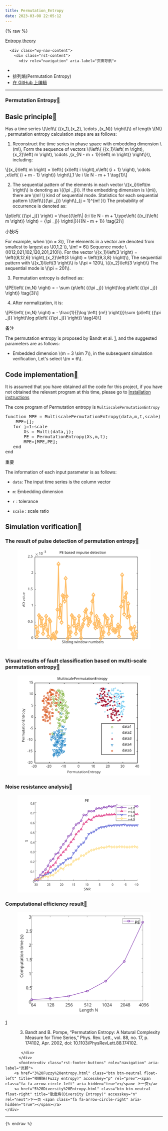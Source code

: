 ```yaml
---
title: Permutation_Entropy
date: 2023-03-08 22:05:12
---
```


{% raw %}


   <section data-toggle="wy-nav-shift" class="wy-nav-content-wrap"><nav class="wy-nav-top" aria-label="移动版导航菜单" >
          <i data-toggle="wy-nav-top" class="fa fa-bars"></i>
          <a href="../../index.html">Entropy theory</a>
      </nav>

      <div class="wy-nav-content">
        <div class="rst-content">
          <div role="navigation" aria-label="页面导航">
  <ul class="wy-breadcrumbs">
      <li><a href="../../index.html" class="icon icon-home"></a></li>
      <li class="breadcrumb-item active">排列熵(Permutation Entropy)</li>
<li class="wy-breadcrumbs-aside">
   <a href="https://github.com/609520262/Deploy-static-content-to-Pages/tree/main/docs/index.rst" class="fa fa-github"> 在 GitHub 上编辑</a>
</li>

  </ul>
  <hr/>
</div>
          <div role="main" class="document" itemscope="itemscope" itemtype="http://schema.org/Article">
           <div itemprop="articleBody">
             
  <section id="permutation-entropy">
<h1>Permutation Entropy<a class="headerlink" href="#permutation-entropy" title="此标题的永久链接"></a></h1>
<section id="id1">
<h2>Basic principle<a class="headerlink" href="#id1" title="此标题的永久链接"></a></h2>
<p>Has a time series <span class="math notranslate nohighlight">\(\left\{ {{x_1},{x_2}, \cdots ,{x_N}} \right\}\)</span> of length <span class="math notranslate nohighlight">\(N\)</span> , permutation entropy calculation steps are as follows:</p>
<ol class="arabic simple">
<li><p>Reconstruct the time series in phase space with embedding dimension <span class="math notranslate nohighlight">\(m\)</span>, Form the sequence of vectors <span class="math notranslate nohighlight">\(\left\{ {{x_1}\left( m \right),{x_2}\left( m \right), \cdots ,{x_{N - m + 1}}\left( m \right)} \right\}\)</span>, including:</p></li>
</ol>
<div class="math notranslate nohighlight">
\[{x_i}\left( m \right) = \left\{ {x\left( i \right),x\left( {i + 1} \right), \cdots ,x\left( {i + m - 1} \right)} \right\},1 \le i \le N - m + 1 \tag{1}\]</div>
<ol class="arabic simple" start="2">
<li><p>The sequential pattern of the elements in each vector <span class="math notranslate nohighlight">\({x_i}\left(m \right)\)</span> is denoting as <span class="math notranslate nohighlight">\({\pi _j}\)</span>. If the embedding dimension is <span class="math notranslate nohighlight">\(m\)</span>, there are <span class="math notranslate nohighlight">\(m! \)</span> kind of sequential mode. Statistics for each sequential pattern <span class="math notranslate nohighlight">\(\left\{{{\pi _j}} \right\}_{j = 1}^{m! }\)</span> The probability of occurrence is denoted as:</p></li>
</ol>
<div class="math notranslate nohighlight">
\[p\left( {{\pi _j}} \right) = \frac{{\left\| {i:i \le N - m + 1,type\left( {{x_i}\left( m \right)} \right) = {\pi _j}} \right\|}}{{N - m + 1}} \tag{2}\]</div>
<div class="admonition tip">
<p class="admonition-title">小技巧</p>
<p>For example, when <span class="math notranslate nohighlight">\(m = 3\)</span>, The elements in a vector are denoted from smallest to largest as <span class="math notranslate nohighlight">\(0,1,2 \)</span>, <span class="math notranslate nohighlight">\(m! = 6\)</span> Sequence mode <span class="math notranslate nohighlight">\((012,021,102,120,201,210)\)</span>. For the vector <span class="math notranslate nohighlight">\({x_1}\left(3 \right) = \left({8,12,6} \right),{x_2}\left(3 \right) = \left({9,3,8} \right)\)</span>, The sequential pattern with <span class="math notranslate nohighlight">\({x_1}\left(3 \right)\)</span> is <span class="math notranslate nohighlight">\(\pi = 120\)</span>, <span class="math notranslate nohighlight">\({x_2}\left(3 \right)\)</span> The sequential mode is <span class="math notranslate nohighlight">\(\pi = 201\)</span>.</p>
</div>
<ol class="arabic simple" start="3">
<li><p>Permutation entropy is defined as:</p></li>
</ol>
<div class="math notranslate nohighlight">
\[PE\left( {m,N} \right) =  - \sum {p\left( {{\pi _j}} \right)\log p\left( {{\pi _j}} \right)}  \tag{3}\]</div>
<ol class="arabic simple" start="4">
<li><p>After normalization, it is:</p></li>
</ol>
<div class="math notranslate nohighlight">
\[PE\left( {m,N} \right) =  - \frac{1}{{\log \left( {m!} \right)}}\sum {p\left( {{\pi _j}} \right)\log p\left( {{\pi _j}} \right)}  \tag{4}\]</div>
<div class="admonition note">
<p class="admonition-title">备注</p>
<p>The permutation entropy is proposed by Bandt et al. <a class="footnote-reference brackets" href="#id9" id="id2">1</a>, and the suggested parameters are as follows:</p>
<ul class="simple">
<li><p>Embedded dimension <span class="math notranslate nohighlight">\(m = 3 \sim 7\)</span>, in the subsequent simulation verification, Let's select <span class="math notranslate nohighlight">\(m = 6\)</span>.</p></li>
</ul>
</div>
</section>
<section id="id3">
<h2>Code implementation<a class="headerlink" href="#id3" title="此标题的永久链接"></a></h2>
<p>It is assumed that you have obtained all the code for this project, if you have not obtained the relevant program at this time, please go to  <a class="reference internal" href="../install.html"><span class="doc">Installation instructions</span></a></p>
<p>The core program of Permutation entropy is <code class="docutils literal notranslate"><span class="pre">MultiscalePermutationEntropy</span></code></p>
<div class="highlight-c++ notranslate"><div class="highlight"><pre><span></span><span class="n">function</span><span class="w"> </span><span class="n">MPE</span><span class="w"> </span><span class="o">=</span><span class="w"> </span><span class="n">MultiscalePermutationEntropy</span><span class="p">(</span><span class="n">data</span><span class="p">,</span><span class="n">m</span><span class="p">,</span><span class="n">t</span><span class="p">,</span><span class="n">scale</span><span class="p">)</span><span class="w"></span>
<span class="w">    </span><span class="n">MPE</span><span class="o">=</span><span class="p">[];</span><span class="w"></span>
<span class="w">   </span><span class="k">for</span><span class="w"> </span><span class="n">j</span><span class="o">=</span><span class="mi">1</span><span class="o">:</span><span class="n">scale</span><span class="w"></span>
<span class="w">       </span><span class="n">Xs</span><span class="w"> </span><span class="o">=</span><span class="w"> </span><span class="n">Multi</span><span class="p">(</span><span class="n">data</span><span class="p">,</span><span class="n">j</span><span class="p">);</span><span class="w"></span>
<span class="w">       </span><span class="n">PE</span><span class="w"> </span><span class="o">=</span><span class="w"> </span><span class="n">PermutationEntropy</span><span class="p">(</span><span class="n">Xs</span><span class="p">,</span><span class="n">m</span><span class="p">,</span><span class="n">t</span><span class="p">);</span><span class="w"></span>
<span class="w">       </span><span class="n">MPE</span><span class="o">=</span><span class="p">[</span><span class="n">MPE</span><span class="p">,</span><span class="n">PE</span><span class="p">];</span><span class="w"></span>
<span class="w">   </span><span class="n">end</span><span class="w"></span>
<span class="n">end</span><span class="w"></span>
</pre></div>
</div>
<div class="admonition important">
<p class="admonition-title">重要</p>
<p>The information of each input parameter is as follows:</p>
<ul class="simple">
<li><p><code class="docutils literal notranslate"><span class="pre">data</span></code>: The input time series is the column vector</p></li>
<li><p><code class="docutils literal notranslate"><span class="pre">m</span></code>: Embedding dimension</p></li>
<li><p><code class="docutils literal notranslate"><span class="pre">r</span></code>  : tolerance</p></li>
<li><p><code class="docutils literal notranslate"><span class="pre">scale</span></code> : scale ratio</p></li>
</ul>
</div>
</section>
<section id="id4">
<h2>Simulation verification<a class="headerlink" href="#id4" title="此标题的永久链接"></a></h2>
<section id="id5">
<h3>The result of pulse detection of permutation entropy<a class="headerlink" href="#id5" title="此标题的永久链接"></a></h3>
<figure class="align-center">
<img alt="The result of pulse detection of permutation entropy" src="/assets/Downloads/单尺度脉冲检测结果/PE.emf.svg" />
</figure>
</section>
<section id="id6">
<h3>Visual results of fault classification based on multi-scale permutation entropy<a class="headerlink" href="#id6" title="此标题的永久链接"></a></h3>
<figure class="align-center">
<img alt="Visual results of fault classification based on multi-scale permutation entropy" src="/assets/Downloads/多尺度可视化结果/MultiPermutationEntropy.emf.svg" />
</figure>
</section>
<section id="id7">
<h3>Noise resistance analysis<a class="headerlink" href="#id7" title="此标题的永久链接"></a></h3>
<figure class="align-center">
<img alt="Noise resistance analysis" src="/assets/Downloads/抗噪性结果/PE.emf.svg" />
</figure>
</section>
<section id="id8">
<h3>Computational efficiency result<a class="headerlink" href="#id8" title="此标题的永久链接"></a></h3>
<figure class="align-center">
<img alt="Computational efficiency result" src="/assets/Downloads/计算效率结果/PE.emf.svg" />
</figure>
<dl class="footnote brackets">
<dt class="label" id="id9"><span class="brackets"><a class="fn-backref" href="#id2">1</a></span></dt>
<dd><ol class="upperalpha simple" start="3">
<li><p>Bandt and B. Pompe, “Permutation Entropy: A Natural Complexity Measure for Time Series,” Phys. Rev. Lett., vol. 88, no. 17, p. 174102, Apr. 2002, doi: 10.1103/PhysRevLett.88.174102.</p></li>
</ol>
</dd>
</dl>
</section>
</section>
</section>


           </div>
          </div>
          <footer><div class="rst-footer-buttons" role="navigation" aria-label="页脚">
        <a href="3%20Fuzzy%20entropy.html" class="btn btn-neutral float-left" title="模糊熵(Fuzzy entropy)" accesskey="p" rel="prev"><span class="fa fa-arrow-circle-left" aria-hidden="true"></span> 上一页</a>
        <a href="5%20Diversity%20Entropy.html" class="btn btn-neutral float-right" title="散度熵(Diversity Entropy)" accesskey="n" rel="next">下一页 <span class="fa fa-arrow-circle-right" aria-hidden="true"></span></a>
    </div>

  <hr/>

 
   

</footer>
        </div>
      </div>
    </section>
    
	
	
	{% endraw %}
